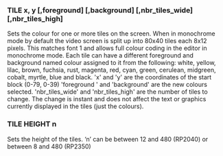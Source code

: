 

### TILE x, y [,foreground] [,background] [,nbr_tiles_wide] [,nbr_tiles_high]

 Sets the colour for one or more tiles on the screen. When in monochrome mode by default the video screen is split up into 80x40 tiles each 8x12 pixels. This matches font 1 and allows full colour coding in the editor in monochrome mode. Each tile can have a different foreground and background named colour assigned to it from the following: white, yellow, lilac, brown, fuchsia, rust, magenta, red, cyan, green, cerulean, midgreen, cobalt, myrtle, blue and black. 'x' and 'y' are the coordinates of the start block (0-79, 0-39) 'foreground ' and 'background' are the new colours selected. 'nbr_tiles_wide' and 'nbr_tiles_high' are the number of tiles to change. The change is instant and does not affect the text or graphics currently displayed in the tiles (just the colours).

### TILE HEIGHT n

 Sets the height of the tiles. ‘n’ can be between 12 and 480 (RP2040) or between 8 and 480 (RP2350)